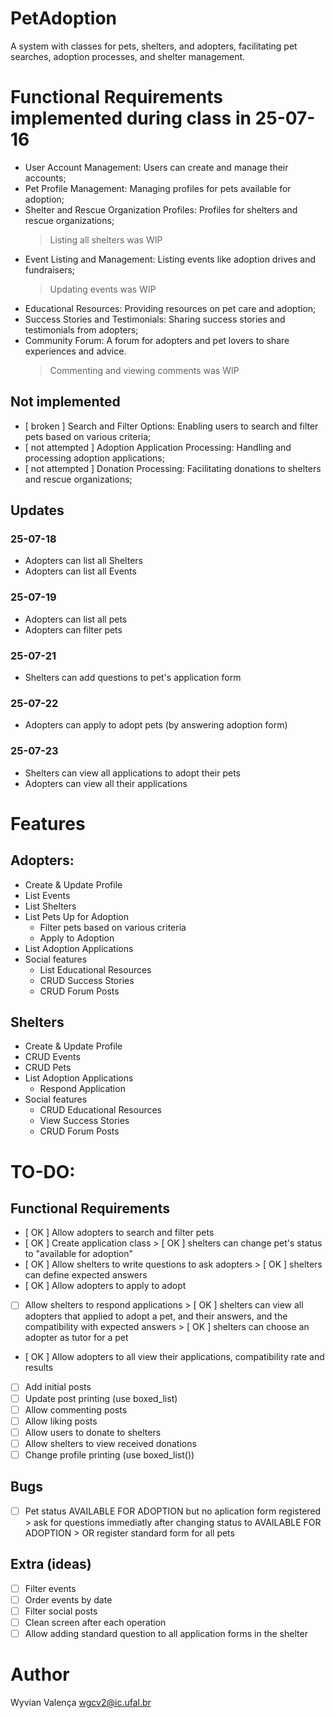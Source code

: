 # PetAdoption
A system with classes for pets, shelters, and adopters, facilitating pet searches, adoption processes, and shelter management.

# Functional Requirements implemented during class in 25-07-16
- User Account Management: Users can create and manage their accounts;
- Pet Profile Management: Managing profiles for pets available for adoption;
- Shelter and Rescue Organization Profiles: Profiles for shelters and rescue organizations;
     > Listing all shelters was WIP
- Event Listing and Management: Listing events like adoption drives and fundraisers;
     > Updating events was WIP
- Educational Resources: Providing resources on pet care and adoption;
- Success Stories and Testimonials: Sharing success stories and testimonials from adopters;
- Community Forum: A forum for adopters and pet lovers to share experiences and advice.
     > Commenting and viewing comments was WIP

## Not implemented
- [ broken ] Search and Filter Options: Enabling users to search and filter pets based on various criteria;
- [ not attempted ] Adoption Application Processing: Handling and processing adoption applications;
- [ not attempted ] Donation Processing: Facilitating donations to shelters and rescue organizations;

## Updates

### 25-07-18
- Adopters can list all Shelters
- Adopters can list all Events

### 25-07-19
- Adopters can list all pets
- Adopters can filter pets

### 25-07-21
- Shelters can add questions to pet's application form

### 25-07-22
- Adopters can apply to adopt pets (by answering adoption form)

### 25-07-23
- Shelters can view all applications to adopt their pets
- Adopters can view all their applications

# Features

## Adopters:
- Create & Update Profile
- List Events
- List Shelters
- List Pets Up for Adoption
    - Filter pets based on various criteria
    - Apply to Adoption
- List Adoption Applications
- Social features
    - List Educational Resources
    - CRUD Success Stories
    - CRUD Forum Posts

## Shelters
- Create & Update Profile
- CRUD Events
- CRUD Pets
- List Adoption Applications
    - Respond Application
- Social features
    - CRUD Educational Resources
    - View Success Stories
    - CRUD Forum Posts

# TO-DO:

## Functional Requirements
- [ OK ] Allow adopters to search and filter pets
- [ OK ] Create application class
        > [ OK ] shelters can change pet's status to "available for adoption" 
- [ OK ] Allow shelters to write questions to ask adopters
        > [ OK ] shelters can define expected answers
- [ OK ] Allow adopters to apply to adopt
- [ ] Allow shelters to respond applications
        > [ OK ] shelters can view all adopters that applied to adopt a pet, and their answers, and the compatibility with expected answers
        > [ OK ] shelters can choose an adopter as tutor for a pet
- [ OK ] Allow adopters to all view their applications, compatibility rate and results
- [ ] Add initial posts
- [ ] Update post printing (use boxed_list)
- [ ] Allow commenting posts
- [ ] Allow liking posts
- [ ] Allow users to donate to shelters
- [ ] Allow shelters to view received donations
- [ ] Change profile printing (use boxed_list())

## Bugs
- [ ] Pet status AVAILABLE FOR ADOPTION but no aplication form registered
        > ask for questions immediatly after changing status to AVAILABLE FOR ADOPTION
        > OR register standard form for all pets

## Extra (ideas)
- [ ] Filter events
- [ ] Order events by date
- [ ] Filter social posts
- [ ] Clean screen after each operation
- [ ] Allow adding standard question to all application forms in the shelter

# Author
Wyvian Valença
wgcv2@ic.ufal.br
